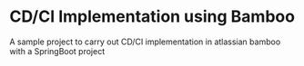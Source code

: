 # CD/CI Implementation using Bamboo

A sample project to carry out CD/CI implementation in atlassian bamboo with a SpringBoot project

